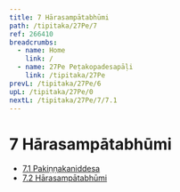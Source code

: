 ```yaml
---
title: 7 Hārasampātabhūmi
path: /tipitaka/27Pe/7
ref: 266410
breadcrumbs:
  - name: Home
    link: /
  - name: 27Pe Peṭakopadesapāḷi
    link: /tipitaka/27Pe
prevL: /tipitaka/27Pe/6
upL: /tipitaka/27Pe/0
nextL: /tipitaka/27Pe/7/7.1
---
```


# 7 Hārasampātabhūmi

* [7.1 Pakiṇṇakaniddesa](/tipitaka/27Pe/7/7.1)
* [7.2 Hārasampātabhūmi](/tipitaka/27Pe/7/7.2)


